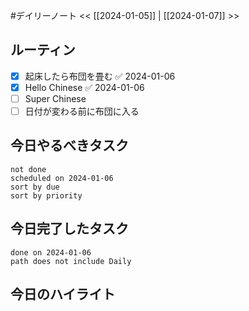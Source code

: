#デイリーノート
<< [[2024-01-05]] | [[2024-01-07]] >>
## ルーティン
- [x] 起床したら布団を畳む ✅ 2024-01-06
- [x] Hello Chinese ✅ 2024-01-06
- [ ] Super Chinese
- [ ] 日付が変わる前に布団に入る
## 今日やるべきタスク
```tasks
not done
scheduled on 2024-01-06
sort by due
sort by priority
```
## 今日完了したタスク
```tasks
done on 2024-01-06
path does not include Daily
```
## 今日のハイライト
